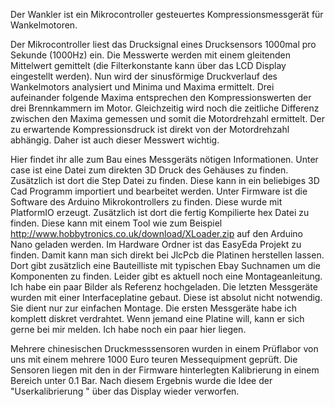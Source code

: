 Der Wankler ist ein Mikrocontroller gesteuertes Kompressionsmessgerät für Wankelmotoren.

Der Mikrocontroller liest das Drucksignal eines Drucksensors 1000mal pro Sekunde (1000Hz) ein. Die Messwerte werden mit einem gleitenden Mittelwert gemittelt (die Filterkonstante kann über das LCD Display eingestellt werden). Nun wird der sinusförmige Druckverlauf des Wankelmotors analysiert und Minima und Maxima ermittelt. Drei aufeinander folgende Maxima entsprechen den Kompressionswerten der drei Brennkammern im Motor. Gleichzeitig wird noch die zeitliche Differenz zwischen den Maxima gemessen und somit die Motordrehzahl ermittelt. Der zu erwartende Kompressionsdruck ist direkt von der Motordrehzahl abhängig. Daher ist auch dieser Messwert wichtig.

Hier findet ihr alle zum Bau eines Messgeräts nötigen Informationen. 
Unter case ist eine Datei zum direkten 3D Druck des Gehäuses zu finden. Zusätzlich ist dort die Step Datei zu finden. Diese kann in ein beliebiges 3D Cad Programm importiert und bearbeitet werden.
Unter Firmware ist die Software des Arduino Mikrokontrollers zu finden. Diese wurde mit PlatformIO erzeugt. Zusätzlich ist dort die fertig Kompilierte hex Datei zu finden. Diese kann mit einem Tool wie zum Beispiel http://www.hobbytronics.co.uk/download/XLoader.zip auf den Arduino Nano geladen werden.
Im Hardware Ordner ist das EasyEda Projekt zu finden. Damit kann man sich direkt bei JlcPcb die Platinen herstellen lassen. Dort gibt zusätzlich eine Bauteilliste mit typischen Ebay Suchnamen um die Komponenten zu finden.
Leider gibt es aktuell noch eine Montageanleitung. Ich habe ein paar Bilder als Referenz hochgeladen.
Die letzten Messgeräte wurden mit einer Interfaceplatine gebaut. Diese ist absolut nicht notwendig. Sie dient nur zur einfachen Montage. Die ersten Messgeräte habe ich komplett diskret verdrahtet. Wenn jemand eine Platine will, kann er sich gerne bei mir melden. Ich habe noch ein paar hier liegen.

Mehrere chinesischen Druckmesssensoren wurden in einem Prüflabor von uns mit einem mehrere 1000 Euro teuren Messequipment geprüft. Die Sensoren liegen mit den in der Firmware hinterlegten Kalibrierung in einem Bereich unter 0.1 Bar. Nach diesem Ergebnis wurde die Idee der "Userkalibrierung " über das Display wieder verworfen.
